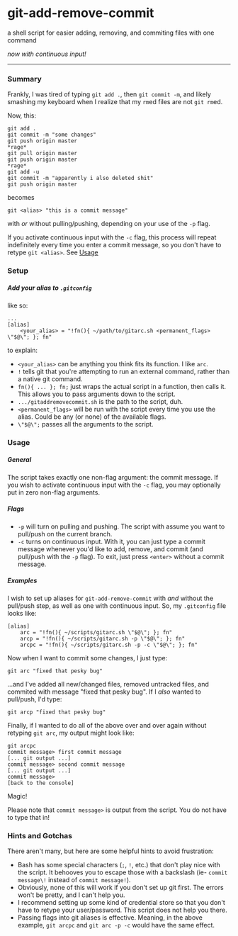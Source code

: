 # git-add-remove-commit
a shell script for easier adding, removing, and commiting files with one command

_now with continuous input!_
_____
### Summary
Frankly, I was tired of typing `git add .`, then `git commit -m`, and likely smashing my keyboard when I realize that my `rm`ed files are not `git rm`ed.

Now, this:
```
git add .
git commit -m "some changes"
git push origin master
*rage*
git pull origin master
git push origin master
*rage*
git add -u
git commit -m "apparently i also deleted shit"
git push origin master
```
becomes
```
git <alias> "this is a commit message"
```
with _or_ without pulling/pushing, depending on your use of the `-p` flag.

If you activate continuous input with the `-c` flag, this process will repeat indefinitely every time you enter a commit message, so you don't have to retype `git <alias>`. See [Usage](#usage)
### Setup
##### Add your alias to `.gitconfig`
like so:
```
...
[alias]
    <your_alias> = "!fn(){ ~/path/to/gitarc.sh <permanent_flags> \"$@\"; }; fn"
```
to explain:
- `<your_alias>` can be anything you think fits its function. I like `arc`.
- `!` tells git that you're attempting to run an external command, rather than a native git command.
- `fn(){ ... }; fn;` just wraps the actual script in a function, then calls it. This allows you to pass arguments down to the script.
- `.../gitaddremovecommit.sh` is the path to the script, duh.
- `<permanent_flags>` will be run with the script every time you use the alias. Could be any (or none) of the available flags.
- `\"$@\";` passes all the arguments to the script.

### Usage
##### General
The script takes exactly one non-flag argument: the commit message. If you wish to activate continuous input with the `-c` flag, you may optionally put in zero non-flag arguments.
##### Flags
- `-p` will turn on pulling and pushing. The script with assume you want to pull/push on the current branch.
- `-c` turns on continuous input. With it, you can just type a commit message whenever you'd like to add, remove, and commit (and pull/push with the `-p` flag). To exit, just press `<enter>` without a commit message.
##### Examples
I wish to set up aliases for `git-add-remove-commit` with _and_ without the pull/push step, as well as one with continuous input. So, my `.gitconfig` file looks like:
```
[alias]
	arc = "!fn(){ ~/scripts/gitarc.sh \"$@\"; }; fn"
	arcp = "!fn(){ ~/scripts/gitarc.sh -p \"$@\"; }; fn"
	arcpc = "!fn(){ ~/scripts/gitarc.sh -p -c \"$@\"; }; fn"
```
Now when I want to commit some changes, I just type:
```
git arc "fixed that pesky bug"
```
...and I've added all new/changed files, removed untracked files, and commited with message "fixed that pesky bug". If I _also_ wanted to pull/push, I'd type:
```
git arcp "fixed that pesky bug"
```
Finally, if I wanted to do all of the above over and over again without retyping `git arc`, my output might look like:
```
git arcpc
commit message> first commit message
[... git output ...]
commit message> second commit message
[... git output ...]
commit message>
[back to the console]
```
Magic!

Please note that `commit message>` is output from the script. You do not have to type that in!
### Hints and Gotchas
There aren't many, but here are some helpful hints to avoid frustration:
- Bash has some special characters (`;`, `!`, etc.) that don't play nice with the script. It behooves you to escape those with a backslash (ie- `commit message\!` instead of `commit message!`).
- Obviously, none of this will  work if you don't set up git first. The errors won't be pretty, and I can't help you.
- I recommend setting up some kind of credential store so that you don't have to retype your user/password. This script does not help you there.
- Passing flags into git aliases is effective. Meaning, in the above example, `git arcpc` and `git arc -p -c` would have the same effect.
